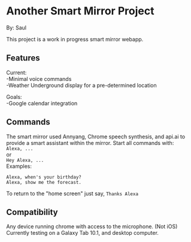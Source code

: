 # Another Smart Mirror Project
By: Saul

This project is a work in progress smart mirror webapp.

## Features
Current:  
-Minimal voice commands  
-Weather Underground display for a pre-determined location  

Goals:  
-Google calendar integration  

## Commands
The smart mirror used Annyang, Chrome speech synthesis, and api.ai to provide a smart assistant within the mirror.
Start all commands with:   
``` Alexa, ... ```  
or  
``` Hey Alexa, ... ```  
Examples:
``` Hey Alexa, what's the weather like next teusday?  
Alexa, when's your birthday?  
Alexa, show me the forecast. 
```  

To return to the "home screen" just say, ```Thanks Alexa```

## Compatibility
Any device running chrome with access to the microphone. (Not iOS)
Currently testing on a Galaxy Tab 10.1, and desktop computer.


